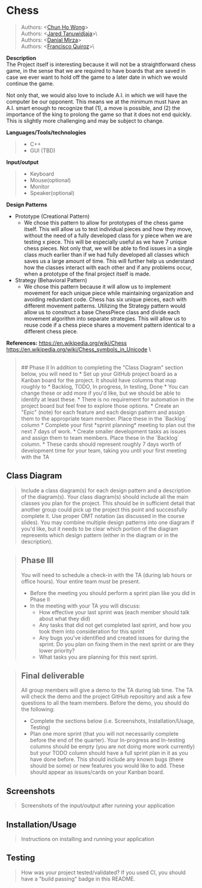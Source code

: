 # Chess

 > Authors: \<[Chun Ho Wong](https://github.com/cwong165)\>\
 > Authors: \<[Jared Tanuwidjaja](https://github.com/matchasaur)\>\  
 > Authors: \<[Danial Mirza](https://github.com/danialmirza99)\> \
 > Authors: \<[Francisco Quiroz](https://github.com/FrankyQuiroz01)\>\


**Description**\
The Project itself is interesting because it will not be a straightforward chess game, in the sense that we are required to have boards that are saved in case we ever want to hold off the game to a later date in which we would continue the game. 

Not only that, we would also love to include A.I. in which we will have the computer be our opponent. This means we at the minimum must have an A.I. smart enough to recognize that (1), a move is possible, and (2) the importance of the king to prolong the game so that it does not end quickly. This is slightly more challenging and may be subject to change.

**Languages/Tools/technologies**
 >  * C++
 >  * GUI (TBD)<br />


**Input/output**
 > * Keyboard
 > * Mouse(optional)
 > * Monitor
 > * Speaker(optional) 

**Design Patterns**
 - Prototype (Creational Pattern)
    - We chose this pattern to allow for prototypes of the chess game itself. This will allow us to test individual pieces and how they move, without the need of a fully developed class for y piece when we are testing x piece. This will be especially useful as we have 7 unique chess pieces. Not only that, we will be able to find issues in a single class much earlier than if we had fully developed all classes which saves us a large amount of time. This will further help us understand how the classes interact with each other and if any problems occur, when a prototype of the final project itself is made.
 - Strategy (Behavioral Pattern)
    - We chose this pattern because it will allow us to implement movement for each unique piece while maintaining organization and avoiding redundant code. Chess has six unique pieces, each with different movement patterns. Utilizing the Strategy pattern would allow us to construct a base ChessPiece class and divide each movement algorithm into separate strategies. This will allow us to reuse code if a chess piece shares a movement pattern identical to a different chess piece.



**References:**
https://en.wikipedia.org/wiki/Chess \
https://en.wikipedia.org/wiki/Chess_symbols_in_Unicode \

 








 ><br />
 > ## Phase II
 > In addition to completing the "Class Diagram" section below, you will need to 
 > * Set up your GitHub project board as a Kanban board for the project. It should have columns that map roughly to 
 >   * Backlog, TODO, In progress, In testing, Done
 >   * You can change these or add more if you'd like, but we should be able to identify at least these.
 > * There is no requirement for automation in the project board but feel free to explore those options.
 > * Create an "Epic" (note) for each feature and each design pattern and assign them to the appropriate team member. Place these in the `Backlog` column
 > * Complete your first *sprint planning* meeting to plan out the next 7 days of work.
 >   * Create smaller development tasks as issues and assign them to team members. Place these in the `Backlog` column.
 >   * These cards should represent roughly 7 days worth of development time for your team, taking you until your first meeting with the TA
## Class Diagram
 > Include a class diagram(s) for each design pattern and a description of the diagram(s). Your class diagram(s) should include all the main classes you plan for the project. This should be in sufficient detail that another group could pick up the project this point and successfully complete it. Use proper OMT notation (as discussed in the course slides). You may combine multiple design patterns into one diagram if you'd like, but it needs to be clear which portion of the diagram represents which design pattern (either in the diagram or in the description). 
 
 > ## Phase III
 > You will need to schedule a check-in with the TA (during lab hours or office hours). Your entire team must be present. 
 > * Before the meeting you should perform a sprint plan like you did in Phase II
 > * In the meeting with your TA you will discuss: 
 >   - How effective your last sprint was (each member should talk about what they did)
 >   - Any tasks that did not get completed last sprint, and how you took them into consideration for this sprint
 >   - Any bugs you've identified and created issues for during the sprint. Do you plan on fixing them in the next sprint or are they lower priority?
 >   - What tasks you are planning for this next sprint.

 > ## Final deliverable
 > All group members will give a demo to the TA during lab time. The TA will check the demo and the project GitHub repository and ask a few questions to all the team members. 
 > Before the demo, you should do the following:
 > * Complete the sections below (i.e. Screenshots, Installation/Usage, Testing)
 > * Plan one more sprint (that you will not necessarily complete before the end of the quarter). Your In-progress and In-testing columns should be empty (you are not doing more work currently) but your TODO column should have a full sprint plan in it as you have done before. This should include any known bugs (there should be some) or new features you would like to add. These should appear as issues/cards on your Kanban board. 
 
 ## Screenshots
 > Screenshots of the input/output after running your application
 ## Installation/Usage
 > Instructions on installing and running your application
 ## Testing
 > How was your project tested/validated? If you used CI, you should have a "build passing" badge in this README.
 
